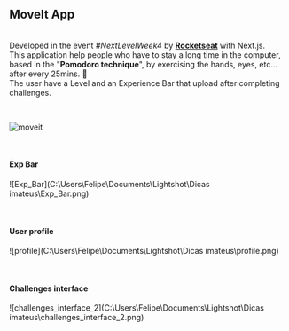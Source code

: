 ## MoveIt App

<br> Developed in the event _#NextLevelWeek4_ by [**Rocketseat**](https://rocketseat.com.br/) with Next.js. 
<br> This application help people who have to stay a long time in the computer, based in the "**Pomodoro 
 technique**", by exercising the hands, eyes, etc... after every 25mins. :raised_hands:
<br> The user have a Level and an Experience Bar that upload after completing challenges.

<br>

![moveit](C:\Users\Felipe\Documents\moveit.gif)

<br>

#### Exp Bar

![Exp_Bar](C:\Users\Felipe\Documents\Lightshot\Dicas imateus\Exp_Bar.png)

<br>

#### User profile

![profile](C:\Users\Felipe\Documents\Lightshot\Dicas imateus\profile.png)

<br>

#### Challenges interface

![challenges_interface_2](C:\Users\Felipe\Documents\Lightshot\Dicas imateus\challenges_interface_2.png)
